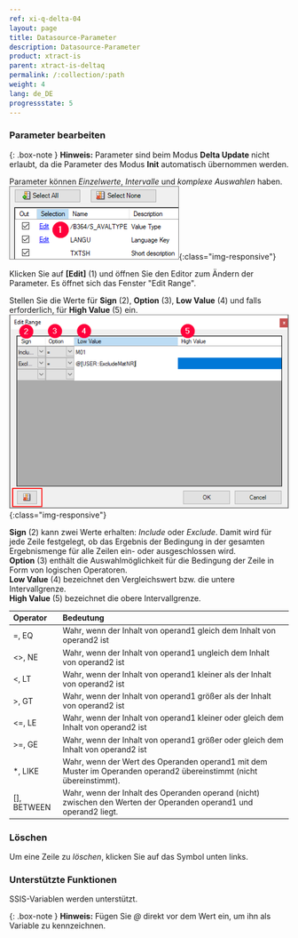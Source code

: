 ```yaml
---
ref: xi-q-delta-04
layout: page
title: Datasource-Parameter
description: Datasource-Parameter
product: xtract-is
parent: xtract-is-deltaq
permalink: /:collection/:path
weight: 4
lang: de_DE
progressstate: 5
---
```

### Parameter bearbeiten 

{: .box-note } 
**Hinweis:** Parameter sind beim Modus **Delta Update** nicht erlaubt, da die Parameter des Modus **Init** automatisch übernommen werden.

Parameter können *Einzelwerte*, *Intervalle* und *komplexe Auswahlen* haben. <br>
![Edit-Parameters](/img/content/Parameters_edit.png){:class="img-responsive"}

Klicken Sie auf **[Edit]** (1) und öffnen Sie den Editor zum Ändern der Parameter. Es öffnet sich das Fenster "Edit Range".

Stellen Sie die Werte für **Sign** (2), **Option** (3), **Low Value** (4) und falls erforderlich, für **High Value** (5) ein.<br>
![Parameters-2](/img/content/Parameters-2.png){:class="img-responsive"}

**Sign** (2) kann zwei Werte erhalten: *Include* oder *Exclude*. Damit wird für jede Zeile festgelegt, ob das Ergebnis der Bedingung in der gesamten Ergebnismenge für alle Zeilen ein- oder ausgeschlossen wird.<br>
**Option** (3) enthält die Auswahlmöglichkeit für die Bedingung der Zeile in Form von logischen Operatoren.<br>
**Low Value** (4) bezeichnet den Vergleichswert bzw. die untere Intervallgrenze.<br>
**High Value** (5) bezeichnet die obere Intervallgrenze.

| Operator   |      Bedeutung      |  
|:---------|:------------- |
|=, EQ |  Wahr, wenn der Inhalt von operand1 gleich dem Inhalt von operand2 ist|
|<>, NE |Wahr, wenn der Inhalt von operand1 ungleich dem Inhalt von operand2 ist|
|<, LT | Wahr, wenn der Inhalt von operand1 kleiner als der Inhalt von operand2 ist|
|>, GT |  Wahr, wenn der Inhalt von operand1 größer als der Inhalt von operand2 ist|
|<=, LE | Wahr, wenn der Inhalt von operand1 kleiner oder gleich dem Inhalt von operand2 ist|
|>=, GE |  Wahr, wenn der Inhalt von operand1 größer oder gleich dem Inhalt von operand2 ist|
|*, LIKE | Wahr, wenn der Wert des Operanden operand1 mit dem Muster im Operanden operand2 übereinstimmt (nicht übereinstimmt). |
|[], BETWEEN | Wahr, wenn der Inhalt des Operanden operand (nicht) zwischen den Werten der Operanden operand1 und operand2 liegt. |

### Löschen
Um eine Zeile zu *löschen*, klicken Sie auf das Symbol unten links.

### Unterstützte Funktionen

SSIS-Variablen werden unterstützt. 

{: .box-note }
**Hinweis:** Fügen Sie *@* direkt vor dem Wert ein, um ihn als Variable zu kennzeichnen.